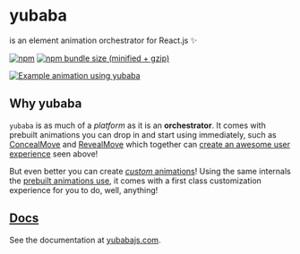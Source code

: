 # yubaba

is an element animation orchestrator for React.js ✨

[![npm](https://img.shields.io/npm/v/yubaba.svg)](https://www.npmjs.com/package/yubaba)
[![npm bundle size (minified + gzip)](https://img.shields.io/bundlephobia/minzip/yubaba.svg)](https://bundlephobia.com/result?p=yubaba)

[![Example animation using yubaba](https://user-images.githubusercontent.com/6801309/55383683-87894b80-5574-11e9-80ef-7394eb6eca63.gif)](https://yubabajs.com/advanced-usage)

## Why yubaba

`yubaba` is as much of a _platform_ as it is an **orchestrator**.
It comes with prebuilt animations you can drop in and start using immediately,
such as [ConcealMove](https://yubabajs.com/conceal-move) and [RevealMove](https://yubabajs.com/reveal-move) which together can [create an awesome user experience](https://yubabajs.com/advanced-usage) seen above!

But even better you can create [_custom_ animations](https://yubabajs.com/custom-animations)!
Using the same internals the [prebuilt animations use](https://yubabajs.com/getting-started),
it comes with a first class customization experience for you to do,
well,
anything!

## [Docs](https://yubabajs.com)

See the documentation at [yubabajs.com](https://yubabajs.com).
